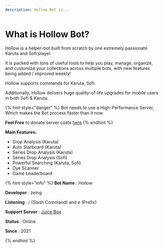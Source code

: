 ```yaml
---
description: Hollow Bot is...
---
```


# What is Hollow Bot?

Hollow is a helper-bot built from scratch by one extremely passionate Karuta and Sofi player.

It is packed with tons of useful tools to help you play, manage, organize, and customize your collections across multiple bots, with new features being added / improved weekly!

Hollow supports commands for Karuta, Sofi.

Additionally, Hollow delivers huge quality-of-life upgrades for mobile users in both Sofi & Karuta.

{% hint style="danger" %}
Bot needs to use a High-Performance Server, Which makes the Bot process faster than it now

**Feel Free** to donate server costs [here](https://ko-fi.com/zeing)
{% endhint %}

**Main Features:**

* Drop Analysis (Karuta)
* Auto Starboard (Karuta)&#x20;
* Series Drop Analysis (Karuta)
* Series Drop Analysis (Sofi)
* Powerful Searching (Karuta, Sofi)
* Dye Scanner&#x20;
* Game Leaderboard



{% hint style="info" %}
**Bot Name**              :  Hollow

**Developer**              :  zeing

**Listening**               :  / (Slash Command) and e (Prefix)

**Support Server**   :  [Juice Box](https://discord.gg/ActtuYWMfZ)

**Status**                    : Online

**Since**                     : 2021




{% endhint %}

